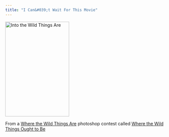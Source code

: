```yaml
---
title: "I Can&#039;t Wait For This Movie"
---
```

<p><a href="https://chrisenns.com/wp-content/uploads/2009/09/into1.jpg"><img src="https://chrisenns.com/wp-content/uploads/2009/09/into-203x300.jpg" alt="Into the Wild Things Are" title="Into the Wild Things Are" width="203" height="300" class="aligncenter size-medium wp-image-1820" /></a></p>
<p>From a <a href="http://www.apple.com/trailers/wb/wherethewildthingsare/">Where the Wild Things Are</a> photoshop contest called <a href="http://weloveyouso.com/2009/09/where-the-wild-things-ought-to-be-contest/">Where the Wild Things Ought to Be</a></p>
